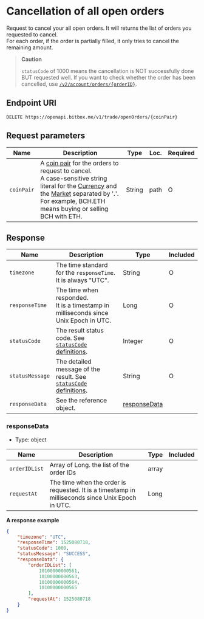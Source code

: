# Cancellation of all open orders

Request to cancel your all open orders. It will returns the list of orders you requested to cancel. <br/>
For each order, if the order is partially filled, it only tries to cancel the remaining amount.

> **Caution**
>
> `statusCode` of 1000 means the cancellation is NOT successfully done BUT requested well.
> If you want to check whether the order has been cancelled, use [`/v2/account/orders/{orderID}`](/api/account/v2-account-orders-orderID-get.md#order-information-v2).

## Endpoint URI

```
DELETE https://openapi.bitbox.me/v1/trade/openOrders/{coinPair}
```

## Request parameters

| Name | Description | Type | Loc. | Required |
|--- |--- |--- |--- |--- |
| `coinPair` | A [coin pair](/5_Terms.md#coin-pair) for the orders to request to cancel. <br/>A case-sensitive string literal for the [Currency](/5_Terms.md#currency-for-coin-trading) and the [Market](/5_Terms.md#market-for-coin-trading) separated by '.'. <br/>For example, BCH.ETH means buying or selling BCH with ETH.|String|path|O|

## Response

| Name            | Description | Type                          | Included |
| --------------- | ---------------------------------------------------------------------------------------------------------- | ----------------------------- | -------- |
| `timezone`      | The time standard for the `responseTime`. It is always "UTC". | String | O        |
| `responseTime`  | The time when responded. <br/>It is a timestamp in milliseconds since Unix Epoch in UTC. | Long | O        |
| `statusCode`    | The result status code. See [`statusCode` definitions](/1_Overview.md#statuscode-definitions). | Integer | O        |
| `statusMessage` | The detailed message of the result. See [`statusCode` definitions](/1_Overview.md#statuscode-definitions). | String | O        |
| `responseData`  | See the reference object. | [responseData](#responsedata) |          |

### responseData

  - Type: object

| Name | Description | Type | Included |
|--- |--- |--- |--- |
| `orderIDList` |Array of Long. the list of the order IDs|array| |
| `requestAt` |The time when the order is requested. It is a timestamp in milliseconds since Unix Epoch in UTC.|Long| |

**A response example**

``` json
{
    "timezone": "UTC",
    "responseTime": 1525080718,
    "statusCode": 1000,
    "statusMessage": "SUCCESS",
    "responseData": {
        "orderIDList": [
            10100000000561,
            10100000000563,
            10100000000564,
            10100000000565
        ],
        "requestAt": 1525080718
    }
}
```
